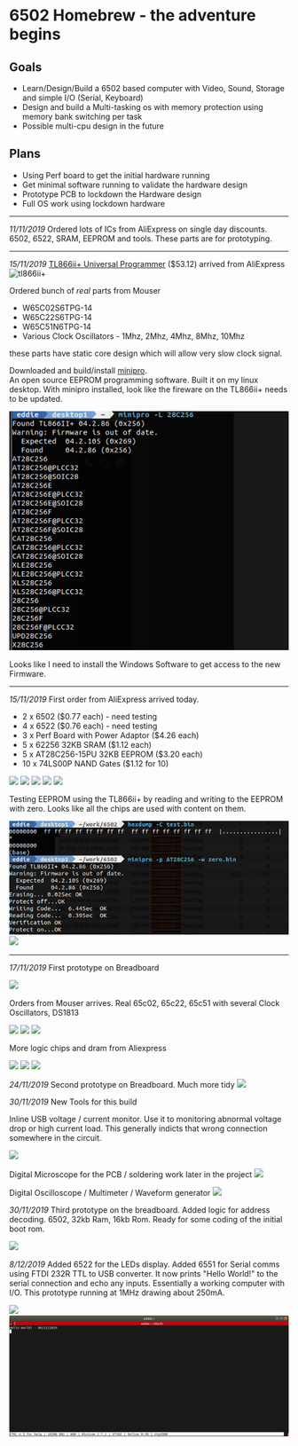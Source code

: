 # 6502 Homebrew - the adventure begins

## Goals
* Learn/Design/Build a 6502 based computer with Video, Sound, Storage and simple I/O (Serial, Keyboard)
* Design and build a Multi-tasking os with memory protection using memory bank switching per task
* Possible multi-cpu design in the future

## Plans
* Using Perf board to get the initial hardware running
* Get minimal software running to validate the hardware design
* Prototype PCB to lockdown the Hardware design
* Full OS work using lockdown hardware

---
*11/11/2019* Ordered lots of ICs from AliExpress on single day discounts.  6502, 6522, SRAM, EEPROM and tools.  These parts are for prototyping.

---
*15/11/2019* [TL866ii+ Universal Programmer](http://www.xgecu.com) ($53.12) arrived from AliExpress
![tl866ii+](images/tl866iiPlus_0.png)

Ordered bunch of *real* parts from Mouser
* W65C02S6TPG-14
* W65C22S6TPG-14
* W65C51N6TPG-14
* Various Clock Oscillators - 1Mhz, 2Mhz, 4Mhz, 8Mhz, 10Mhz

these parts have static core design which will allow very slow clock signal.

Downloaded and build/install [minipro](https://gitlab.com/DavidGriffith/minipro/).   
An open source EEPROM programming software.  Built it on my linux desktop.  With minipro installed, look like the fireware on the TL866ii+ needs to be updated.

![](images/tl866iiPlus_1.png)

Looks like I need to install the Windows Software to get access to the new Firmware.

---
*15/11/2019* First order from AliExpress arrived today.  

* 2 x 6502 ($0.77 each) - need testing
* 4 x 6522 ($0.76 each) - need testing
* 3 x Perf Board with Power Adaptor ($4.26 each)
* 5 x 62256 32KB SRAM ($1.12 each)
* 5 x AT28C256-15PU 32KB EEPROM ($3.20 each)
* 10 x 74LS00P NAND Gates ($1.12 for 10) 

![](images/order1_0.png)
![](images/order1_1.png)
![](images/order1_2.png)
![](images/order1_3.png)
![](images/order1_4.png)


Testing EEPROM using the TL866ii+ by reading and writing to the EEPROM with zero.  Looks like all the chips are used with content on them.

![](images/test_eeprom.png)
![](images/test_eeprom2.png)

---


*17/11/2019* First prototype on Breadboard

![](images/proto1_1.png)


  
Orders from Mouser arrives.   Real 65c02, 65c22, 65c51 with several Clock Oscillators, DS1813

![](images/mouser1.png)
![](images/mouser2.png)
![](images/mouser3.png)

More logic chips and dram from Aliexpress

![](images/order2_1.png)
![](images/order2_2.png)
![](images/order2_3.png)

*24/11/2019* Second prototype on Breadboard.  Much more tidy
![](images/proto2_1.png)


*30/11/2019* New Tools for this build

Inline USB voltage / current monitor.  Use it to monitoring abnormal voltage drop or high current load.  This generally indicts that wrong connection somewhere in the circuit.
 
![](images/tool1.png)


Digital Microscope for the PCB / soldering work later in the project
![](images/tool2.png)

Digital Oscilloscope / Multimeter / Waveform generator
![](images/tool3.png)


*30/11/2019*  Third prototype on the breadboard.  Added logic for address decoding.  6502, 32kb Ram, 16kb Rom.  Ready for some coding of the initial boot rom.

![](images/proto3_1.png)


*8/12/2019*  Added 6522 for the LEDs display.  Added 6551 for Serial comms using FTDI 232R TTL to USB converter.   It now prints "Hello World!" to the serial connection and echo any inputs.  Essentially a working computer with I/O.  This prototype running at 1MHz drawing about 250mA.



![](images/hello2.png)
![](images/hello.png)


